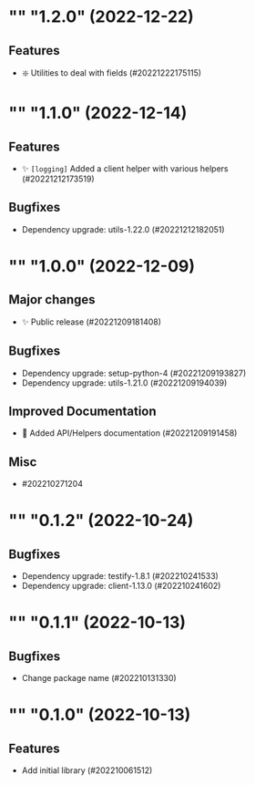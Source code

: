 <!--
Copyright (C) 2020-2022 Arm Limited or its affiliates and Contributors. All rights reserved.
SPDX-License-Identifier: Apache-2.0
-->
"" "1.2.0" (2022-12-22)
=======================

Features
--------

- :sparkle: Utilities to deal with fields (#20221222175115)


<!--
Copyright (C) 2020-2022 Arm Limited or its affiliates and Contributors. All rights reserved.
SPDX-License-Identifier: Apache-2.0
-->
"" "1.1.0" (2022-12-14)
=======================

Features
--------

- :sparkles: `[logging]` Added a client helper with various helpers (#20221212173519)


Bugfixes
--------

- Dependency upgrade: utils-1.22.0 (#20221212182051)


<!--
Copyright (C) 2020-2022 Arm Limited or its affiliates and Contributors. All rights reserved.
SPDX-License-Identifier: Apache-2.0
-->
"" "1.0.0" (2022-12-09)
=======================

Major changes
-------------

- :sparkles: Public release (#20221209181408)


Bugfixes
--------

- Dependency upgrade: setup-python-4 (#20221209193827)
- Dependency upgrade: utils-1.21.0 (#20221209194039)


Improved Documentation
----------------------

- :book: Added API/Helpers documentation (#20221209191458)


Misc
----

- #202210271204


<!--
Copyright (C) 2020-2022 Arm Limited or its affiliates and Contributors. All rights reserved.
SPDX-License-Identifier: Proprietary
-->
"" "0.1.2" (2022-10-24)
=======================

Bugfixes
--------

- Dependency upgrade: testify-1.8.1 (#202210241533)
- Dependency upgrade: client-1.13.0 (#202210241602)


<!--
Copyright (C) 2020-2022 Arm Limited or its affiliates and Contributors. All rights reserved.
SPDX-License-Identifier: Proprietary
-->
"" "0.1.1" (2022-10-13)
=======================

Bugfixes
--------

- Change package name (#202210131330)


<!--
Copyright (C) 2020-2022 Arm Limited or its affiliates and Contributors. All rights reserved.
SPDX-License-Identifier: Proprietary
-->
"" "0.1.0" (2022-10-13)
=======================

Features
--------

- Add initial library (#202210061512)
